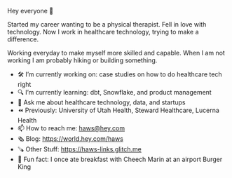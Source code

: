 Hey everyone 👋

Started my career wanting to be a physical therapist. Fell in love with technology. Now I work in healthcare technology, trying to make a difference. 

Working everyday to make myself more skilled and capable. When I am not working I am probably hiking or building something.

- 🛠 I’m currently working on: case studies on how to do healthcare tech right
- 🔍 I’m currently learning: dbt, Snowflake, and product management
- 💬 Ask me about healthcare technology, data, and startups
- ⏪ Previously: University of Utah Health, Steward Healthcare, Lucerna Health
- 📫 How to reach me: haws@hey.com
- 🗞️ Blog: https://world.hey.com/haws
- 🪚 Other Stuff: https://haws-links.glitch.me
- 🍔 Fun fact: I once ate breakfast with Cheech Marin at an airport Burger King
